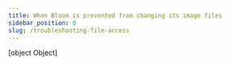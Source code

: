 ```yaml
---
title: When Bloom is prevented from changing its image files
sidebar_position: 0
slug: /troubleshooting-file-access
---
```



[object Object]